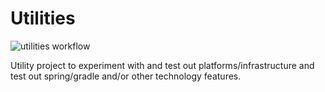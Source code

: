 # Utilities

![utilities workflow](https://github.com/netlykos/utilities/actions/workflows/gradle.yml/badge.svg)

Utility project to experiment with and test out platforms/infrastructure and test out spring/gradle and/or other technology features.



